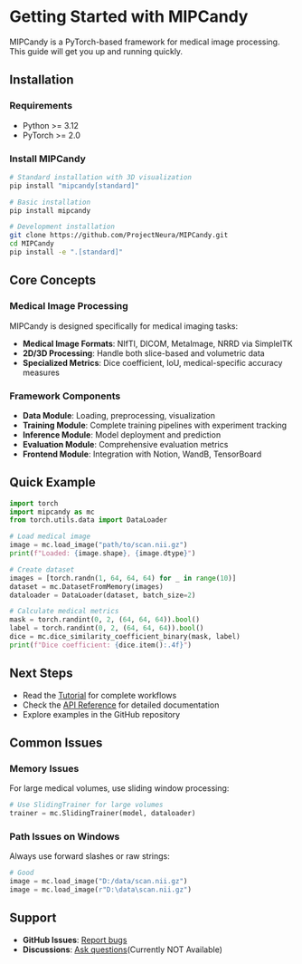 # Getting Started with MIPCandy

MIPCandy is a PyTorch-based framework for medical image processing. This guide will get you up and running quickly.

## Installation

### Requirements
- Python >= 3.12
- PyTorch >= 2.0

### Install MIPCandy

```bash
# Standard installation with 3D visualization
pip install "mipcandy[standard]"

# Basic installation
pip install mipcandy

# Development installation
git clone https://github.com/ProjectNeura/MIPCandy.git
cd MIPCandy
pip install -e ".[standard]"
```

## Core Concepts

### Medical Image Processing
MIPCandy is designed specifically for medical imaging tasks:
- **Medical Image Formats**: NIfTI, DICOM, MetaImage, NRRD via SimpleITK
- **2D/3D Processing**: Handle both slice-based and volumetric data
- **Specialized Metrics**: Dice coefficient, IoU, medical-specific accuracy measures

### Framework Components
- **Data Module**: Loading, preprocessing, visualization
- **Training Module**: Complete training pipelines with experiment tracking
- **Inference Module**: Model deployment and prediction
- **Evaluation Module**: Comprehensive evaluation metrics
- **Frontend Module**: Integration with Notion, WandB, TensorBoard

## Quick Example

```python
import torch
import mipcandy as mc
from torch.utils.data import DataLoader

# Load medical image
image = mc.load_image("path/to/scan.nii.gz")
print(f"Loaded: {image.shape}, {image.dtype}")

# Create dataset
images = [torch.randn(1, 64, 64, 64) for _ in range(10)]
dataset = mc.DatasetFromMemory(images)
dataloader = DataLoader(dataset, batch_size=2)

# Calculate medical metrics
mask = torch.randint(0, 2, (64, 64, 64)).bool()
label = torch.randint(0, 2, (64, 64, 64)).bool()
dice = mc.dice_similarity_coefficient_binary(mask, label)
print(f"Dice coefficient: {dice.item():.4f}")
```

## Next Steps

- Read the [Tutorial](tutorial.md) for complete workflows
- Check the [API Reference](api.md) for detailed documentation
- Explore examples in the GitHub repository

## Common Issues

### Memory Issues
For large medical volumes, use sliding window processing:
```python
# Use SlidingTrainer for large volumes
trainer = mc.SlidingTrainer(model, dataloader)
```

### Path Issues on Windows
Always use forward slashes or raw strings:
```python
# Good
image = mc.load_image("D:/data/scan.nii.gz")
image = mc.load_image(r"D:\data\scan.nii.gz")
```

## Support

- **GitHub Issues**: [Report bugs](https://github.com/ProjectNeura/MIPCandy/issues)
- **Discussions**: [Ask questions](https://github.com/ProjectNeura/MIPCandy/discussions)(Currently NOT Available)